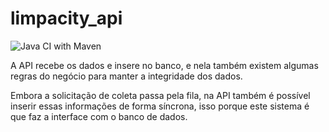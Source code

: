 # limpacity_api
![Java CI with Maven](https://github.com/johnnyvaz1/limpacity_spring/workflows/Java%20CI%20with%20Maven/badge.svg)

A API recebe os dados e insere no banco, e nela também existem algumas regras do negócio para manter a integridade dos dados.

Embora a solicitação de coleta passa pela fila, na API também é possível inserir essas informações de forma síncrona, isso porque este sistema é que faz a interface com o banco de dados.

